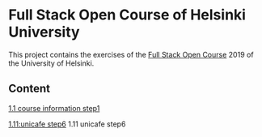 
# Full Stack Open Course of Helsinki University

This project contains the exercises of the [Full Stack Open Course](https://fullstackopen.com/en/) 2019 of the University of Helsinki.

## Content
 [ 1.1 course information step1](https://github.com/sajjadtaghilou/full-stack-helsinki/tree/master/PART%201/1.1%20course%20information%20step1)

 [ 1.11:unicafe step6](https://github.com/sajjadtaghilou/full-stack-helsinki/tree/master/PART%201/1.1%20course%20information%20step1)
 1.11 unicafe step6
